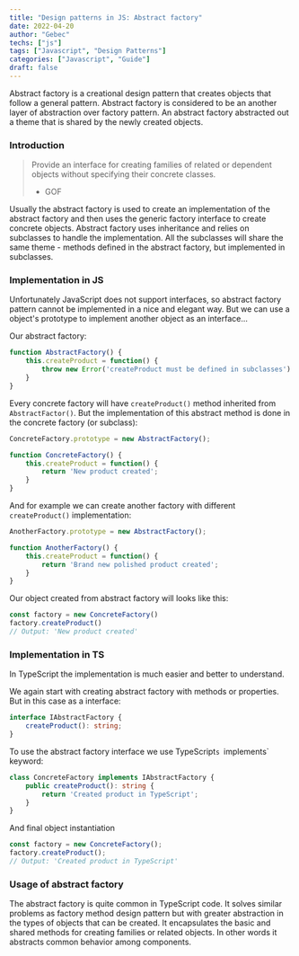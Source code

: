 ```yaml
---
title: "Design patterns in JS: Abstract factory"
date: 2022-04-20
author: "Gebec"
techs: ["js"]
tags: ["Javascript", "Design Patterns"]
categories: ["Javascript", "Guide"]
draft: false
---
```


Abstract factory is a creational design pattern that creates objects that follow a general pattern. Abstract factory is considered to be an another layer of abstraction over factory pattern. An abstract factory abstracted out a theme that is shared by the newly created objects.

### Introduction
> Provide an interface for creating families of related or dependent objects without specifying their concrete classes.
> * GOF

Usually the abstract factory is used to create an implementation of the abstract factory and then uses the generic factory interface to create concrete objects.
Abstract factory uses inheritance and relies on subclasses to handle the implementation. All the subclasses will share the same theme - methods defined in the abstract factory, but implemented in subclasses.

### Implementation in JS
Unfortunately JavaScript does not support interfaces, so abstract factory pattern cannot be implemented in a nice and elegant way.
But we can use a object's prototype to implement another object as an interface...

Our abstract factory:
```js
function AbstractFactory() {
    this.createProduct = function() {
        throw new Error('createProduct must be defined in subclasses')
    }
}
```

Every concrete factory will have `createProduct()` method inherited from `AbstractFactor()`. But the implementation of this abstract method is done in the concrete factory (or subclass):
```js
ConcreteFactory.prototype = new AbstractFactory();

function ConcreteFactory() {
    this.createProduct = function() {
        return 'New product created';
    }
}
```

And for example we can create another factory with different `createProduct()` implementation:
```js
AnotherFactory.prototype = new AbstractFactory();

function AnotherFactory() {
    this.createProduct = function() {
        return 'Brand new polished product created';
    }
}
```

Our object created from abstract factory will looks like this:
```js
const factory = new ConcreteFactory()
factory.createProduct()
// Output: 'New product created'
```

### Implementation in TS
In TypeScript the implementation is much easier and better to understand.

We again start with creating abstract factory with methods or properties. But in this case as a interface:
```ts
interface IAbstractFactory {
    createProduct(): string;
}
```

To use the abstract factory interface we use TypeScript`s `implements` keyword:
```ts
class ConcreteFactory implements IAbstractFactory {
    public createProduct(): string {
        return 'Created product in TypeScript';
    }
}
```

And final object instantiation
```ts
const factory = new ConcreteFactory();
factory.createProduct();
// Output: 'Created product in TypeScript'
```

### Usage of abstract factory
The abstract factory is quite common in TypeScript code. It solves similar problems as factory method design pattern but with greater abstraction in the types of objects that can be created. It encapsulates the basic and shared methods for creating families or related objects. In other words it abstracts common behavior among components.
